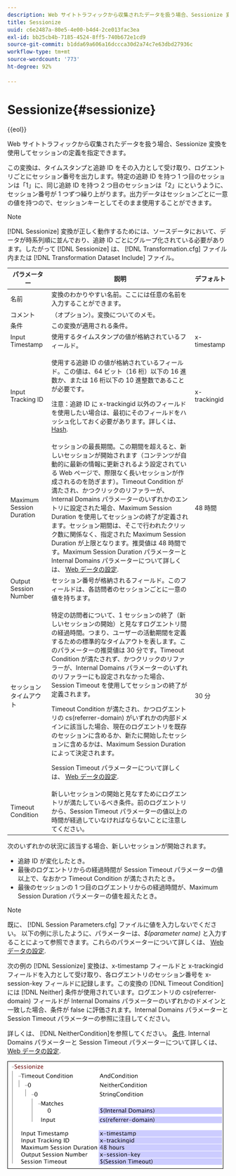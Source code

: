 ```yaml
---
description: Web サイトトラフィックから収集されたデータを扱う場合、Sessionize 変換を使用してセッションの定義を指定できます。
title: Sessionize
uuid: c6e2487a-80e5-4e00-b4d4-2ce013fac3ea
exl-id: bb25cb4b-7185-4524-8ff5-740b672e1cd9
source-git-commit: b1dda69a606a16dccca30d2a74c7e63dbd27936c
workflow-type: tm+mt
source-wordcount: '773'
ht-degree: 92%

---
```


# Sessionize{#sessionize}

{{eol}}

Web サイトトラフィックから収集されたデータを扱う場合、Sessionize 変換を使用してセッションの定義を指定できます。

この変換は、タイムスタンプと追跡 ID をその入力として受け取り、ログエントリごとにセッション番号を出力します。特定の追跡 ID を持つ 1 つ目のセッションは「1」に、同じ追跡 ID を持つ 2 つ目のセッションは「2」にというように、セッション番号が 1 つずつ繰り上がります。出力データはセッションごとに一意の値を持つので、セッションキーとしてそのまま使用することができます。

>[!NOTE]
>
>[!DNL Sessionize] 変換が正しく動作するためには、ソースデータにおいて、データが時系列順に並んでおり、追跡 ID ごとにグループ化されている必要があります。したがって [!DNL Sessionize] は、 [!DNL Transformation.cfg] ファイル内または [!DNL Transformation Dataset Include] ファイル。

<table id="table_34984DF9340149C0A5016F08EABAD158"> 
 <thead> 
  <tr> 
   <th colname="col1" class="entry"> パラメーター </th> 
   <th colname="col2" class="entry"> 説明 </th> 
   <th colname="col3" class="entry"> デフォルト </th> 
  </tr> 
 </thead>
 <tbody> 
  <tr> 
   <td colname="col1"> 名前 </td> 
   <td colname="col2"> 変換のわかりやすい名前。ここには任意の名前を入力することができます。 </td> 
   <td colname="col3"> </td> 
  </tr> 
  <tr> 
   <td colname="col1"> コメント </td> 
   <td colname="col2"> （オプション）。変換についてのメモ。 </td> 
   <td colname="col3"> </td> 
  </tr> 
  <tr> 
   <td colname="col1"> 条件 </td> 
   <td colname="col2"> この変換が適用される条件。 </td> 
   <td colname="col3"> </td> 
  </tr> 
  <tr> 
   <td colname="col1"> Input Timestamp </td> 
   <td colname="col2"> 使用するタイムスタンプの値が格納されているフィールド。 </td> 
   <td colname="col3"> x-timestamp </td> 
  </tr> 
  <tr> 
   <td colname="col1"> Input Tracking ID </td> 
   <td colname="col2"> <p>使用する追跡 ID の値が格納されているフィールド。この値は、64 ビット（16 桁）以下の 16 進数か、または 16 桁以下の 10 進整数であることが必要です。 </p> <p> <p>注意：追跡 ID に x-trackingid 以外のフィールドを使用したい場合は、最初にそのフィールドをハッシュ化しておく必要があります。詳しくは、 <a href="../../../../../home/c-dataset-const-proc/c-data-trans/c-transf-types/c-standard-transf/c-hash.md#concept-9c353923264941c3aea4428fed66d369"> Hash</a>. </p> </p> </td> 
   <td colname="col3"> x-trackingid </td> 
  </tr> 
  <tr> 
   <td colname="col1"> <p>Maximum Session Duration </p> </td> 
   <td colname="col2">セッションの最長期間。この期間を超えると、新しいセッションが開始されます（コンテンツが自動的に最新の情報に更新されるよう設定されている Web ページで、際限なく長いセッションが作成されるのを防ぎます）。<span class="wintitle">Timeout Condition</span> が満たされ、かつクリックのリファラーが、Internal Domains パラメーターのいずれかのエントリに設定された場合、Maximum Session Duration を使用してセッションの終了が定義されます。セッション期間は、そこで行われたクリック数に関係なく、指定された Maximum Session Duration が上限となります。推奨値は 48 時間です。Maximum Session Duration パラメーターと Internal Domains パラメーターについて詳しくは、 <a href="../../../../../home/c-dataset-const-proc/c-config-web-data/c-config-web-data.md#concept-9a306b65483a484bb3f6f3c1d7e77519"> Web データの設定</a>. </td> 
   <td colname="col3"> 48 時間 </td> 
  </tr> 
  <tr> 
   <td colname="col1"> Output Session Number </td> 
   <td colname="col2"> セッション番号が格納されるフィールド。このフィールドは、各訪問者のセッションごとに一意の値を持ちます。 </td> 
   <td colname="col3"> </td> 
  </tr> 
  <tr> 
   <td colname="col1"> セッションタイムアウト </td> 
   <td colname="col2"> <p>特定の訪問者について、1 セッションの終了（新しいセッションの開始）と見なすログエントリ間の経過時間。つまり、ユーザーの活動期間を定義するための標準的なタイムアウトを表します。このパラメーターの推奨値は 30 分です。Timeout Condition が満たされず、かつクリックのリファラーが、Internal Domains パラメーターのいずれのリファラーにも設定されなかった場合、Session Timeout を使用してセッションの終了が定義されます。 </p> <p> Timeout Condition が満たされ、かつログエントリの cs(referrer-domain) がいずれかの内部ドメインに該当した場合、現在のログエントリを既存のセッションに含めるか、新たに開始したセッションに含めるかは、Maximum Session Duration によって決定されます。 </p> <p> Session Timeout パラメーターについて詳しくは、 <a href="../../../../../home/c-dataset-const-proc/c-config-web-data/c-config-web-data.md#concept-9a306b65483a484bb3f6f3c1d7e77519"> Web データの設定</a>. </p> </td> 
   <td colname="col3"> 30 分 </td> 
  </tr> 
  <tr> 
   <td colname="col1"> Timeout Condition </td> 
   <td colname="col2"> 新しいセッションの開始と見なすためにログエントリが満たしているべき条件。前のログエントリから、Session Timeout パラメーターの値以上の時間が経過していなければならないことに注意してください。 </td> 
   <td colname="col3"> </td> 
  </tr> 
 </tbody> 
</table>

次のいずれかの状況に該当する場合、新しいセッションが開始されます。

* 追跡 ID が変化したとき。
* 最後のログエントリからの経過時間が Session Timeout パラメーターの値以上で、なおかつ Timeout Condition が満たされたとき。
* 最後のセッションの 1 つ目のログエントリからの経過時間が、Maximum Session Duration パラメーターの値を超えたとき。

>[!NOTE]
>
>既に、 [!DNL Session Parameters.cfg] ファイルに値を入力しないでください。 以下の例に示したように、パラメーターは、*$(parameter name)* と入力することによって参照できます。これらのパラメーターについて詳しくは、 [Web データの設定](../../../../../home/c-dataset-const-proc/c-config-web-data/c-config-web-data.md#concept-9a306b65483a484bb3f6f3c1d7e77519).

次の例の [!DNL Sessionize] 変換は、x-timestamp フィールドと x-trackingid フィールドを入力として受け取り、各ログエントリのセッション番号を x-session-key フィールドに記録します。この変換の [!DNL Timeout Condition] には [!DNL Neither] 条件が使用されています。ログエントリの cs(referrer-domain) フィールドが Internal Domains パラメーターのいずれかのドメインと一致した場合、条件が false に評価されます。Internal Domains パラメーターと Session Timeout パラメーターの参照に注目してください。

詳しくは、 [!DNL NeitherCondition]を参照してください。 [条件](../../../../../home/c-dataset-const-proc/c-conditions/c-abt-cond.md). Internal Domains パラメーターと Session Timeout パラメーターについて詳しくは、 [Web データの設定](../../../../../home/c-dataset-const-proc/c-config-web-data/c-config-web-data.md#concept-9a306b65483a484bb3f6f3c1d7e77519).

![](assets/cfg_TransformationType_Sessionize.png)
